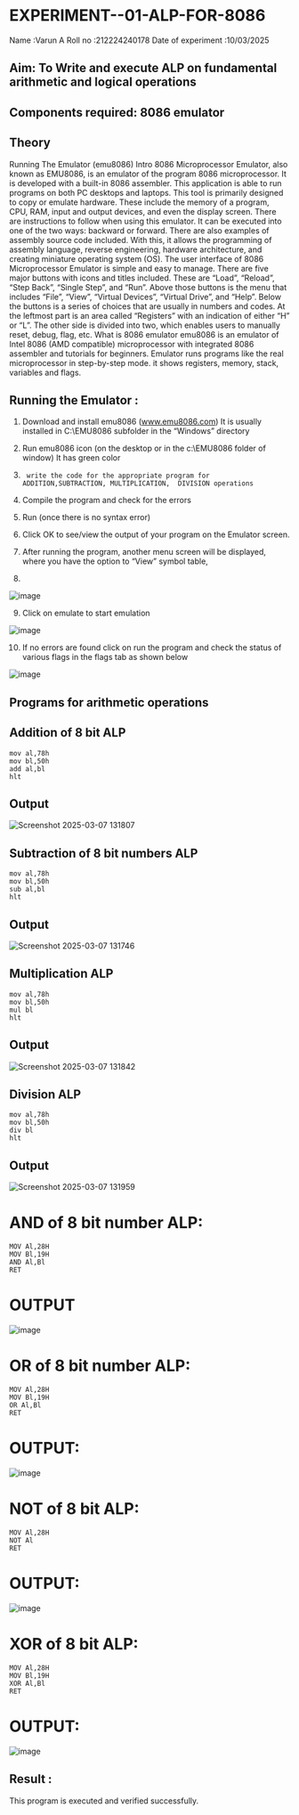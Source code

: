 # EXPERIMENT--01-ALP-FOR-8086
Name :Varun A
Roll no :212224240178
Date of experiment :10/03/2025





## Aim: To Write and execute ALP on fundamental arithmetic and logical operations
## Components required: 8086  emulator 
## Theory 
Running The Emulator (emu8086) Intro 8086 Microprocessor Emulator, also known as EMU8086, is an emulator of the program 8086 microprocessor. It is developed with a built-in 8086 assembler. This application is able to run programs on both PC desktops and laptops. This tool is primarily designed to copy or emulate hardware. These include the memory of a program, CPU, RAM, input and output devices, and even the display screen. There are instructions to follow when using this emulator. It can be executed into one of the two ways: backward or forward. There are also examples of assembly source code included. With this, it allows the programming of assembly language, reverse engineering, hardware architecture, and creating miniature operating system (OS). The user interface of 8086 Microprocessor Emulator is simple and easy to manage. There are five major buttons with icons and titles included. These are “Load”, “Reload”, “Step Back”, “Single Step”, and “Run”. Above those buttons is the menu that includes “File”, “View”, “Virtual Devices”, “Virtual Drive”, and “Help”. Below the buttons is a series of choices that are usually in numbers and codes. At the leftmost part is an area called “Registers” with an indication of either “H” or “L”. The other side is divided into two, which enables users to manually reset, debug, flag, etc. What is 8086 emulator emu8086 is an emulator of Intel 8086 (AMD compatible) microprocessor with integrated 8086 assembler and tutorials for beginners. Emulator runs programs like the real microprocessor in step-by-step mode. it shows registers, memory, stack, variables and flags.


 ## Running the Emulator :
1.	Download and install emu8086 (www.emu8086.com) It is usually installed in C:\EMU8086 subfolder in the “Windows” directory
2.	  Run  emu8086 icon (on the desktop or in the c:\EMU8086 folder of window) It has green color 
 
 
3.		write the code for the appropriate program for ADDITION,SUBTRACTION, MULTIPLICATION,  DIVISION operations 

4.	 Compile the program and check for the errors 
5.	Run (once there is no syntax error) 

6.	Click OK to see/view the output of your program on the Emulator screen. 


7.	After running the program, another menu screen will be displayed, where you have the option to “View” symbol table,
8.	 


![image](https://user-images.githubusercontent.com/36288975/189273263-d65baae9-4b8f-4723-afb3-c0ffa4052b04.png)











9.	Click on emulate to start emulation 








![image](https://user-images.githubusercontent.com/36288975/189273273-9bb36ec1-e2e8-4892-8d35-37707332bfdc.png)








10.	If no errors are found click on run the program and check the status of various flags in the flags tab as shown below 






![image](https://user-images.githubusercontent.com/36288975/189273277-113a2a33-4a40-4ff8-95a5-ecd3a1f504fe.png)







## Programs for arithmetic  operations

## Addition  of 8 bit ALP 
~~~
mov al,78h
mov bl,50h
add al,bl
hlt
~~~



## Output  

 ![Screenshot 2025-03-07 131807](https://github.com/user-attachments/assets/96d17271-4b11-469f-8623-567b4edf6226)

## Subtraction   of 8 bit numbers  ALP 
~~~
mov al,78h
mov bl,50h
sub al,bl
hlt
~~~


 
## Output  
![Screenshot 2025-03-07 131746](https://github.com/user-attachments/assets/4b24c59e-796c-40b9-970e-4f75498ed6f2)

## Multiplication ALP
~~~
mov al,78h
mov bl,50h
mul bl
hlt
~~~
 ## Output  
![Screenshot 2025-03-07 131842](https://github.com/user-attachments/assets/b0216a74-26fc-4f54-9837-468aeccdd7a5)


## Division ALP
~~~
mov al,78h
mov bl,50h
div bl
hlt
~~~

## Output  
![Screenshot 2025-03-07 131959](https://github.com/user-attachments/assets/16c58d75-179d-4328-b9ff-d2793b99d331)

# AND of 8 bit number ALP:
```
MOV Al,28H
MOV Bl,19H
AND Al,Bl
RET
```
# OUTPUT

![image](https://github.com/user-attachments/assets/91c15f5b-a9fe-4cce-bc4e-d7f01ead1f19)

# OR of 8 bit number ALP: 
```
MOV Al,28H
MOV Bl,19H
OR Al,Bl
RET
```
# OUTPUT:

![image](https://github.com/user-attachments/assets/a852765f-5218-4e02-bbae-71cd7a2cfb00)

# NOT of 8 bit ALP:
```
MOV Al,28H
NOT Al
RET
```
# OUTPUT:

![image](https://github.com/user-attachments/assets/9b1bbb98-d962-4d94-a09b-4cf0f4fb2f0e)

# XOR of 8 bit ALP:
```
MOV Al,28H
MOV Bl,19H
XOR Al,Bl
RET
```
# OUTPUT:

![image](https://github.com/user-attachments/assets/3cda2714-d8a6-4c36-bdde-215eed1de3c2)
## Result :
 This program is executed and verified successfully.








